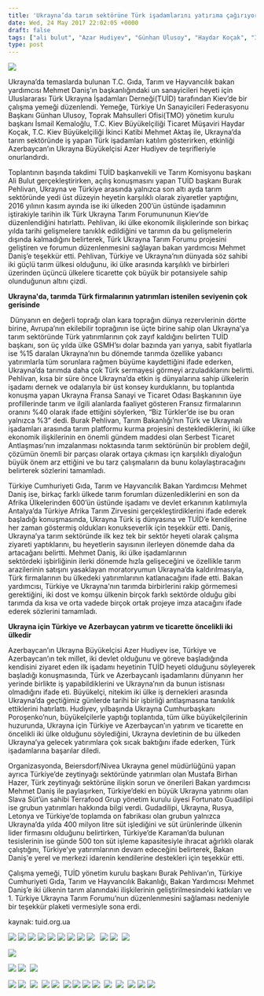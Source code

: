 ```yaml
---
title: 'Ukrayna’da tarım sektörüne Türk işadamlarını yatırıma çağırıyoruz'
date: Wed, 24 May 2017 22:02:05 +0000
draft: false
tags: ["ali bulut", "Azar Hudiyev", "Günhan Ulusoy", "Haydar Koçak", "İsmail Kemaloğlu", "Mehmet Aktaş", "Mehmet Daniş", "Mustafa Birhan Hazer", "tarım", "TUİD (Türk Ukrayna İşadamları Derneği)", "Türkiye Un Sanayicileri Federasyonu", "ukrayna tarım"]
type: post
---
```


![](https://burakpehlivan.org/wp-content/uploads/2017/05/IMG_8143-39-1.jpg)




Ukrayna’da temaslarda bulunan T.C. Gıda, Tarım ve Hayvancılık bakan yardımcısı Mehmet Daniş’ın başkanlığındaki un sanayicileri heyeti için Uluslararası Türk Ukrayna İşadamları Derneği(TUİD) tarafından Kiev’de bir çalışma yemeği düzenlendi. Yemeğe, Türkiye Un Sanayicileri Federasyonu Başkanı Günhan Ulusoy, Toprak Mahsulleri Ofisi(TMO) yönetim kurulu başkanı İsmail Kemaloğlu, T.C. Kiev Büyükelçiliği Ticaret Müşaviri Haydar Koçak, T.C. Kiev Büyükelçiliği İkinci Katibi Mehmet Aktaş ile, Ukrayna’da tarım sektöründe iş yapan Türk işadamları katılım gösterirken, etkinliği Azerbaycan’ın Ukrayna Büyükelçisi Azer Hudiyev de teşrifleriyle onurlandırdı.




Toplantının başında takdimi TUİD başkanvekili ve Tarım Komisyonu başkanı Ali Bulut gerçekleştirirken, açılış konuşmasını yapan TUİD başkanı Burak Pehlivan, Ukrayna ve Türkiye arasında yalnızca son altı ayda tarım sektöründe yedi üst düzeyin heyetin karşılıklı olarak ziyaretler yaptığını, 2016 yılının kasım ayında ise iki ülkeden 200’ün üstünde işadamının iştirakiyle tarihin ilk Türk Ukrayna Tarım Forumununun Kiev’de düzenlendiğini hatırlattı. Pehlivan, iki ülke ekonomik ilişkilerinde son birkaç yılda tarihi gelişmelere tanıklık edildiğini ve tarımın da bu gelişmelerin dışında kalmadığını belirterek, Türk Ukrayna Tarım Forumu projesini geliştiren ve forumun düzenlenmesini sağlayan bakan yardımcısı Mehmet Daniş’e teşekkür etti. Pehlivan, Türkiye ve Ukrayna’nın dünyada söz sahibi iki güçlü tarım ülkesi olduğunu, iki ülke arasında karşılıklı ve birbirleri üzerinden üçüncü ülkelere ticarette çok büyük bir potansiyele sahip olunduğunun altını çizdi.




**Ukrayna'da, tarımda Türk firmalarının yatırımları istenilen seviyenin çok gerisinde**




 Dünyanın en değerli toprağı olan kara toprağın dünya rezervlerinin dörtte birine, Avrupa’nın ekilebilir toprağının ise üçte birine sahip olan Ukrayna’ya tarım sektöründe Türk yatırımlarının çok zayıf kaldığını belirten TUİD başkanı, son üç yılda ülke GSMH’sı dolar bazında yarı yarıya, sabit fiyatlarla ise %15 daralan Ukrayna’nın bu dönemde tarımda özellike yabancı yatırımlarla tüm sorunlara rağmen büyüme kaydettiğini ifade ederken, Ukrayna’da tarımda daha çok Türk sermayesi görmeyi arzuladıklarını belirtti. Pehlivan, kısa bir süre önce Ukrayna’da etkin iş dünyalarına sahip ülkelerin işadamı dernek ve odalarıyla bir üst konsey kurduklarını, bu toplantıda konuşma yapan Ukrayna Fransa Sanayi ve Ticaret Odası Başkanının üye profillerinde tarım ve ilgili alanlarda faaliyet gösteren Fransız firmalarının oranını %40 olarak ifade ettiğini söylerken, “Biz Türkler’de ise bu oran yalnızca %3” dedi. Burak Pehlivan, Tarım Bakanlığı’nın Türk ve Ukraynalı işadamları arasında tarım platformu kurma projesini desteklediklerini, iki ülke ekonomik ilişkilerinin en önemli gündem maddesi olan Serbest Ticaret Antlaşması’nın imzalanması noktasında tarım sektörünün bir problem değil, çözümün önemli bir parçası olarak ortaya çıkması içn karşılıklı diyaloğun büyük önem arz ettiğini ve bu tarz çalışmaların da bunu kolaylaştıracağını belirterek sözlerini tamamladı.




Türkiye Cumhuriyeti Gıda, Tarım ve Hayvancılık Bakan Yardımcısı Mehmet Daniş ise, birkaç farklı ülkede tarım forumları düzenlediklerini en son da Afrika Ülkelerinden 600’ün üstünde işadamı ve devlet erkanının katılımıyla Antalya’da Türkiye Afrika Tarım Zirvesini gerçekleştirdiklerini ifade ederek başladığı konuşmasında, Ukrayna Türk iş dünyasına ve TUİD’e kendilerine her zaman göstermiş oldukları konukseverlik için teşekkür etti. Daniş, Ukrayna’ya tarım sektöründe ilk kez tek bir sektör heyeti olarak çalışma ziyareti yaptıklarını, bu heyetlerin sayısının ilerleyen dönemde daha da artacağanı belirtti. Mehmet Daniş, iki ülke işadamlarının sektördeki işbirliğinin ilerki dönemde hızla gelişeceğini ve özellikle tarım arazilerinin satışını yasaklayan moratoryumun Ukrayna’da kaldırılmasıyla, Türk firmalarının bu ülkedeki yatırımlarının katlanacağını ifade etti. Bakan yardımcısı, Türkiye ve Ukrayna'nın tarımda birbirlerini rakip görmemesi gerektiğini, iki dost ve komşu ülkenin birçok farklı sektörde olduğu gibi tarımda da kısa ve orta vadede birçok ortak projeye imza atacağını ifade ederek sözlerini tamamladı.




**Ukrayna için Türkiye ve Azerbaycan yatırım ve ticarette öncelikli iki ülkedir**




Azerbaycan’ın Ukrayna Büyükelçisi Azer Hudiyev ise, Türkiye ve Azerbaycan’ın tek millet, iki devlet olduğunu ve göreve başladığında kendisini ziyaret eden ilk işadamı heyetinin TUİD heyeti olduğunu söyleyerek başladığı konuşmasında, Türk ve Azerbaycanlı işadamlarını dünyanın her yerinde birlikte iş yapabildiklerini ve Ukrayna’nın da bunun istisnası olmadığını ifade eti. Büyükelçi, nitekim iki ülke iş dernekleri arasında Ukrayna’da geçtiğimiz günlerde tarihi bir işbirliği antlaşmasına tanıkılık ettiklerini hatırlattı. Hudiyev, yılbaşında Ukrayna Cumhurbaşkanı Poroşenko’nun, büyükelçilerle yaptığı toplantıda, tüm ülke büyükelçilerinin huzurunda, Ukrayna için Türkiye ve Azerbaycan’ın yatırım ve ticarette en öncelikli iki ülke olduğunu söylediğini, Ukrayna devletinin de bu ülkeden Ukrayna’ya gelecek yatırımlara çok sıcak baktığını ifade ederken, Türk işadamlarına başarılar diledi.




Organizasyonda, Beiersdorf/Nivea Ukrayna genel müdürlüğünü yapan ayrıca Türkiye’de zeytinyağı sektöründe yatırımları olan Mustafa Birhan Hazer, Türk zeytinyağı sektörüne ilişkin sorun ve önerileri Bakan yardımcısı Mehmet Daniş ile paylaşırken, Türkiye’deki en büyük Ukrayna yatırımı olan Slava Süt’ün sahibi Terrafood Grup yönetim kurulu üyesi Fortunato Guadilipi ise grubun yatırımları hakkında bilgi verdi. Gudadilipi, Ukrayna, Rusya, Letonya ve Türkiye’de toplamda on fabrikası olan grubun yalnızca Ukrayna’da yılda 400 milyon litre süt işlediğini ve süt ürünlerinde ülkenin lider firmasını olduğunu belirtirken, Türkiye’de Karaman’da bulunan tesislerinin ise günde 500 ton süt işleme kapasitesiyle ihracat ağırlıklı olarak çalıştığını, Türkiye’ye yatırımlarının devam edeceğini belirterek, Bakan Daniş'e yerel ve merkezi idarenin kendilerine destekleri için teşekkür etti.




Çalışma yemeği, TUİD yönetim kurulu başkanı Burak Pehlivan’ın, Türkiye Cumhuriyeti Gıda, Tarım ve Hayvancılık Bakanlığı, Bakan Yardımcısı Mehmet Daniş’e iki ülkenin tarım alanındaki ilişkilerinin geliştirilmesindeki katkıları ve 1. Türkiye Ukrayna Tarım Forumu’nun düzenlenmesini sağlaması nedeniyle bir teşekkür plaketi vermesiyle sona erdi.




kaynak: tuid.org.ua




![](https://burakpehlivan.org/wp-content/uploads/2017/05/IMG_8060-1.jpg) ![](https://burakpehlivan.org/wp-content/uploads/2017/05/IMG_8063-2.jpg) ![](https://burakpehlivan.org/wp-content/uploads/2017/05/IMG_8064-3.jpg) ![](https://burakpehlivan.org/wp-content/uploads/2017/05/IMG_8066-4.jpg) ![](https://burakpehlivan.org/wp-content/uploads/2017/05/IMG_8069-5.jpg) ![](https://burakpehlivan.org/wp-content/uploads/2017/05/IMG_8070-6.jpg) ![](https://burakpehlivan.org/wp-content/uploads/2017/05/IMG_8072-7.jpg) ![](https://burakpehlivan.org/wp-content/uploads/2017/05/IMG_8074-8.jpg) ![](https://burakpehlivan.org/wp-content/uploads/2017/05/IMG_8075-9.jpg)   ![](https://burakpehlivan.org/wp-content/uploads/2017/05/IMG_8084-13.jpg) ![](https://burakpehlivan.org/wp-content/uploads/2017/05/IMG_8086-15.jpg)  ![](https://burakpehlivan.org/wp-content/uploads/2017/05/IMG_8091-17.jpg)




![](https://burakpehlivan.org/wp-content/uploads/2017/05/IMG_8097-18.jpg)




![](https://burakpehlivan.org/wp-content/uploads/2017/05/IMG_8098-19.jpg) ![](https://burakpehlivan.org/wp-content/uploads/2017/05/IMG_8100-20.jpg)  ![](https://burakpehlivan.org/wp-content/uploads/2017/05/IMG_8103-22.jpg)




![](https://burakpehlivan.org/wp-content/uploads/2017/05/IMG_8105-24.jpg) ![](https://burakpehlivan.org/wp-content/uploads/2017/05/IMG_8106-25.jpg)  ![](https://burakpehlivan.org/wp-content/uploads/2017/05/IMG_8111-27.jpg)  ![](https://burakpehlivan.org/wp-content/uploads/2017/05/IMG_8117-29.jpg) ![](https://burakpehlivan.org/wp-content/uploads/2017/05/IMG_8118-30.jpg)  ![](https://burakpehlivan.org/wp-content/uploads/2017/05/IMG_8125-32.jpg) ![](https://burakpehlivan.org/wp-content/uploads/2017/05/IMG_8128-33.jpg) ![](https://burakpehlivan.org/wp-content/uploads/2017/05/IMG_8129-34.jpg) ![](https://burakpehlivan.org/wp-content/uploads/2017/05/IMG_8133-35.jpg)  ![](https://burakpehlivan.org/wp-content/uploads/2017/05/IMG_8137-37.jpg)  ![](https://burakpehlivan.org/wp-content/uploads/2017/05/IMG_8143-39.jpg)  ![](https://burakpehlivan.org/wp-content/uploads/2017/05/IMG_8145-41.jpg) ![](https://burakpehlivan.org/wp-content/uploads/2017/05/IMG_8147-42.jpg) ![](https://burakpehlivan.org/wp-content/uploads/2017/05/IMG_8149-43.jpg)